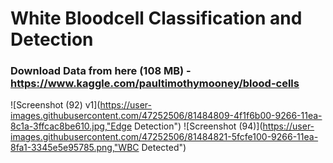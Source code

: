 # White Bloodcell Classification and Detection


### Download Data from here (108 MB) - https://www.kaggle.com/paultimothymooney/blood-cells



![Screenshot (92) v1](https://user-images.githubusercontent.com/47252506/81484809-4f1f6b00-9266-11ea-8c1a-3ffcac8be610.jpg,"Edge Detection")              ![Screenshot (94)](https://user-images.githubusercontent.com/47252506/81484821-5fcfe100-9266-11ea-8fa1-3345e5e95785.png,"WBC Detected")
